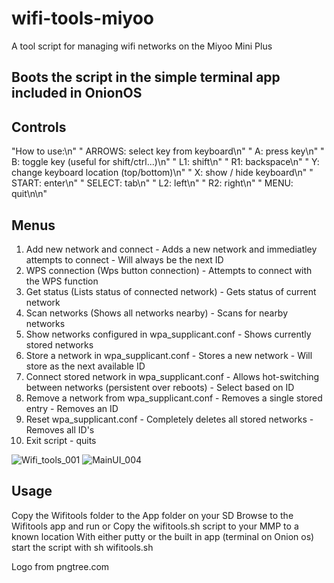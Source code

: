# wifi-tools-miyoo
A tool script for managing wifi networks on the Miyoo Mini Plus

## Boots the script in the simple terminal app included in OnionOS

## Controls

"How to use:\n"
"  ARROWS: select key from keyboard\n"
"  A:  press key\n"
"  B:  toggle key (useful for shift/ctrl...)\n"
"  L1: shift\n"
"  R1: backspace\n"
"  Y:  change keyboard location (top/bottom)\n"
"  X:  show / hide keyboard\n"
"  START:    enter\n"
"  SELECT:   tab\n"
"  L2:       left\n"
"  R2:       right\n"
"  MENU:     quit\n\n"

## Menus

1. Add new network and connect - 						Adds a new network and immediatley attempts to connect - Will always be the next ID
2. WPS connection (Wps button connection) - 			Attempts to connect with the WPS function
3. Get status (Lists status of connected network) - 	Gets status of current network
4. Scan networks (Shows all networks nearby) - 			Scans for nearby networks
5. Show networks configured in wpa_supplicant.conf - 	Shows currently stored networks
6. Store a network in wpa_supplicant.conf - 			Stores a new network - Will store as the next available ID
7. Connect stored network in wpa_supplicant.conf - 		Allows hot-switching between networks (persistent over reboots) - Select based on ID
8. Remove a network from wpa_supplicant.conf - 			Removes a single stored entry - Removes an ID
9. Reset wpa_supplicant.conf -							Completely deletes all stored networks - Removes all ID's
0. Exit script - quits



![Wifi_tools_001](https://user-images.githubusercontent.com/47260768/236643458-86f9faed-4522-4afb-9972-57474f6f640a.png)
![MainUI_004](https://user-images.githubusercontent.com/47260768/235266020-7bcca519-265e-410f-bc6a-3e8ac3960f3d.png)


## Usage

Copy the Wifitools folder to the App folder on your SD
Browse to the Wifitools app and run
or
Copy the wifitools.sh script to your MMP to a known location
With either putty or the built in app (terminal on Onion os) start the script with sh wifitools.sh

Logo from pngtree.com
